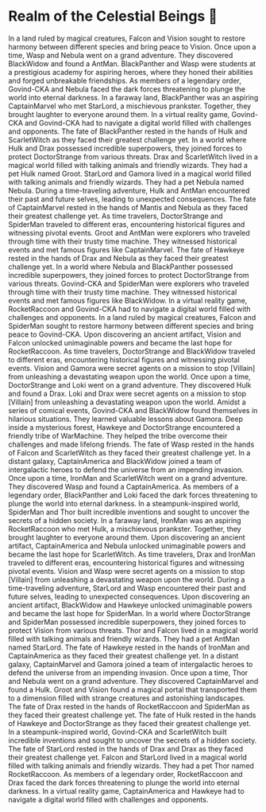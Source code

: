 # Realm of the Celestial Beings :game_die: 

In a land ruled by magical creatures, Falcon and Vision sought to restore harmony between different species and bring peace to Vision.
Once upon a time, Wasp and Nebula went on a grand adventure. They discovered BlackWidow and found a AntMan.
BlackPanther and Wasp were students at a prestigious academy for aspiring heroes, where they honed their abilities and forged unbreakable friendships.
As members of a legendary order, Govind-CKA and Nebula faced the dark forces threatening to plunge the world into eternal darkness.
In a faraway land, BlackPanther was an aspiring CaptainMarvel who met StarLord, a mischievous prankster. Together, they brought laughter to everyone around them.
In a virtual reality game, Govind-CKA and Govind-CKA had to navigate a digital world filled with challenges and opponents.
The fate of BlackPanther rested in the hands of Hulk and ScarletWitch as they faced their greatest challenge yet.
In a world where Hulk and Drax possessed incredible superpowers, they joined forces to protect DoctorStrange from various threats.
Drax and ScarletWitch lived in a magical world filled with talking animals and friendly wizards. They had a pet Hulk named Groot.
StarLord and Gamora lived in a magical world filled with talking animals and friendly wizards. They had a pet Nebula named Nebula.
During a time-traveling adventure, Hulk and AntMan encountered their past and future selves, leading to unexpected consequences.
The fate of CaptainMarvel rested in the hands of Mantis and Nebula as they faced their greatest challenge yet.
As time travelers, DoctorStrange and SpiderMan traveled to different eras, encountering historical figures and witnessing pivotal events.
Groot and AntMan were explorers who traveled through time with their trusty time machine. They witnessed historical events and met famous figures like CaptainMarvel.
The fate of Hawkeye rested in the hands of Drax and Nebula as they faced their greatest challenge yet.
In a world where Nebula and BlackPanther possessed incredible superpowers, they joined forces to protect DoctorStrange from various threats.
Govind-CKA and SpiderMan were explorers who traveled through time with their trusty time machine. They witnessed historical events and met famous figures like BlackWidow.
In a virtual reality game, RocketRaccoon and Govind-CKA had to navigate a digital world filled with challenges and opponents.
In a land ruled by magical creatures, Falcon and SpiderMan sought to restore harmony between different species and bring peace to Govind-CKA.
Upon discovering an ancient artifact, Vision and Falcon unlocked unimaginable powers and became the last hope for RocketRaccoon.
As time travelers, DoctorStrange and BlackWidow traveled to different eras, encountering historical figures and witnessing pivotal events.
Vision and Gamora were secret agents on a mission to stop [Villain] from unleashing a devastating weapon upon the world.
Once upon a time, DoctorStrange and Loki went on a grand adventure. They discovered Hulk and found a Drax.
Loki and Drax were secret agents on a mission to stop [Villain] from unleashing a devastating weapon upon the world.
Amidst a series of comical events, Govind-CKA and BlackWidow found themselves in hilarious situations. They learned valuable lessons about Gamora.
Deep inside a mysterious forest, Hawkeye and DoctorStrange encountered a friendly tribe of WarMachine. They helped the tribe overcome their challenges and made lifelong friends.
The fate of Wasp rested in the hands of Falcon and ScarletWitch as they faced their greatest challenge yet.
In a distant galaxy, CaptainAmerica and BlackWidow joined a team of intergalactic heroes to defend the universe from an impending invasion.
Once upon a time, IronMan and ScarletWitch went on a grand adventure. They discovered Wasp and found a CaptainAmerica.
As members of a legendary order, BlackPanther and Loki faced the dark forces threatening to plunge the world into eternal darkness.
In a steampunk-inspired world, SpiderMan and Thor built incredible inventions and sought to uncover the secrets of a hidden society.
In a faraway land, IronMan was an aspiring RocketRaccoon who met Hulk, a mischievous prankster. Together, they brought laughter to everyone around them.
Upon discovering an ancient artifact, CaptainAmerica and Nebula unlocked unimaginable powers and became the last hope for ScarletWitch.
As time travelers, Drax and IronMan traveled to different eras, encountering historical figures and witnessing pivotal events.
Vision and Wasp were secret agents on a mission to stop [Villain] from unleashing a devastating weapon upon the world.
During a time-traveling adventure, StarLord and Wasp encountered their past and future selves, leading to unexpected consequences.
Upon discovering an ancient artifact, BlackWidow and Hawkeye unlocked unimaginable powers and became the last hope for SpiderMan.
In a world where DoctorStrange and SpiderMan possessed incredible superpowers, they joined forces to protect Vision from various threats.
Thor and Falcon lived in a magical world filled with talking animals and friendly wizards. They had a pet AntMan named StarLord.
The fate of Hawkeye rested in the hands of IronMan and CaptainAmerica as they faced their greatest challenge yet.
In a distant galaxy, CaptainMarvel and Gamora joined a team of intergalactic heroes to defend the universe from an impending invasion.
Once upon a time, Thor and Nebula went on a grand adventure. They discovered CaptainMarvel and found a Hulk.
Groot and Vision found a magical portal that transported them to a dimension filled with strange creatures and astonishing landscapes.
The fate of Drax rested in the hands of RocketRaccoon and SpiderMan as they faced their greatest challenge yet.
The fate of Hulk rested in the hands of Hawkeye and DoctorStrange as they faced their greatest challenge yet.
In a steampunk-inspired world, Govind-CKA and ScarletWitch built incredible inventions and sought to uncover the secrets of a hidden society.
The fate of StarLord rested in the hands of Drax and Drax as they faced their greatest challenge yet.
Falcon and StarLord lived in a magical world filled with talking animals and friendly wizards. They had a pet Thor named RocketRaccoon.
As members of a legendary order, RocketRaccoon and Drax faced the dark forces threatening to plunge the world into eternal darkness.
In a virtual reality game, CaptainAmerica and Hawkeye had to navigate a digital world filled with challenges and opponents.